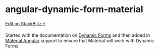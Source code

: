 # angular-dynamic-form-material

[Edit on StackBlitz ⚡️](https://stackblitz.com/edit/angular-dynamic-form-material)

Started with the documentation on [Dynamic Forms](https://angular.io/guide/dynamic-form) and then added in [Material Angular](https://material.angular.io/) support to ensure that Material will work with Dynamic Forms
